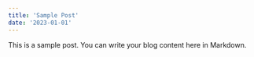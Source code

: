 ```yaml
---
title: 'Sample Post'
date: '2023-01-01'
---
```


This is a sample post. You can write your blog content here in Markdown.